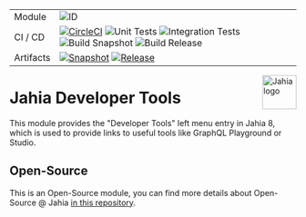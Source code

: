 <!--
    Template for Readmes, see alternatives/examples here: https://github.com/matiassingers/awesome-readme
-->

<!--
    Badges provides a quick glance at the state of the repository and pointers to external resources.
    More can be generated from here: https://shields.io/
-->

|  |  | 
| --- | --- |
| Module | ![ID](https://img.shields.io/badge/ID-jahia--developer--tools-blue) |
| CI / CD | [![CircleCI](https://circleci.com/gh/Jahia/jahia-developer-tools/tree/master.svg?style=shield)](https://app.circleci.com/pipelines/github/Jahia/jahia-developer-tools) ![Unit Tests](https://img.shields.io/badge/Unit%20Tests-No-red) ![Integration Tests](https://img.shields.io/badge/Integration%20Tests-No-red) ![Build Snapshot](https://img.shields.io/badge/Build%20Snapshot-Yes-brightgreen) ![Build Release](https://img.shields.io/badge/Build%20Release-Yes-brightgreen) |
| Artifacts | [![Snapshot](https://img.shields.io/badge/Snapshot-Nexus-blue)](https://devtools.jahia.com/nexus/content/repositories/jahia-snapshots/org/jahia/modules/jahia-developer-tools/) [![Release](https://img.shields.io/badge/Release-Nexus-blue)](https://devtools.jahia.com/nexus/content/repositories/jahia-releases/org/jahia/modules/jahia-developer-tools/) |

<a href="https://www.jahia.com/">
    <img src="https://www.jahia.com/modules/jahiacom-templates/images/jahia-3x.png" alt="Jahia logo" title="Jahia" align="right" height="60" />
</a>

<!--
    Project name can either be the full length project name (if there is one) or just the repo name. For example: Digital Experience Manager.
-->

Jahia Developer Tools
======================

This module provides the "Developer Tools" left menu entry in Jahia 8, which is used to provide links to useful tools like GraphQL Playground or Studio.

## Open-Source

This is an Open-Source module, you can find more details about Open-Source @ Jahia [in this repository](https://github.com/Jahia/open-source).


